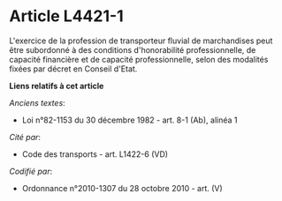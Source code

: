 # Article L4421-1

L'exercice de la profession de transporteur fluvial de marchandises peut être subordonné à des conditions d'honorabilité
professionnelle, de capacité financière et de capacité professionnelle, selon des modalités fixées par décret en Conseil
d'Etat.

**Liens relatifs à cet article**

_Anciens textes_:

  - Loi n°82-1153 du 30 décembre 1982 - art. 8-1 (Ab), alinéa 1

_Cité par_:

  - Code des transports - art. L1422-6 (VD)

_Codifié par_:

  - Ordonnance n°2010-1307 du 28 octobre 2010 - art. (V)
